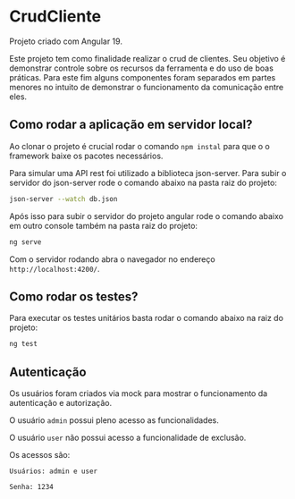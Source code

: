 # CrudCliente

Projeto criado com Angular 19.

Este projeto tem como finalidade realizar o crud de clientes. 
Seu objetivo é demonstrar controle sobre os recursos da ferramenta e do uso de boas práticas.
Para este fim alguns componentes foram separados em partes menores no intuito de demonstrar o funcionamento da comunicação entre eles.

## Como rodar a aplicação em servidor local?

Ao clonar o projeto é crucial rodar o comando ``npm instal`` para que o o framework baixe os pacotes necessários.

Para simular uma API rest foi utilizado a biblioteca json-server.
Para subir o servidor do json-server rode o comando abaixo na pasta raiz do projeto:

```bash
json-server --watch db.json
```

Após isso para subir o servidor do projeto angular rode o comando abaixo em outro console também na pasta raiz do projeto:

```bash
ng serve
```

Com o servidor rodando abra o navegador no endereço `http://localhost:4200/`.


## Como rodar os testes?

Para executar os testes unitários basta rodar o comando abaixo na raiz do projeto:

```bash
ng test
```

## Autenticação

Os usuários foram criados via mock para mostrar o funcionamento da autenticação e autorização.

O usuário ``admin`` possui pleno acesso as funcionalidades.

O usuário ``user`` não possui acesso a funcionalidade de exclusão.

Os acessos são:

``Usuários: admin e user``

``Senha: 1234``

